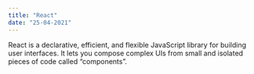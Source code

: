 ```yaml
---
title: "React"
date: "25-04-2021"
---
```


React is a declarative, efficient, and flexible JavaScript library for building user interfaces. It lets you compose complex UIs from small and isolated pieces of code called “components”.
